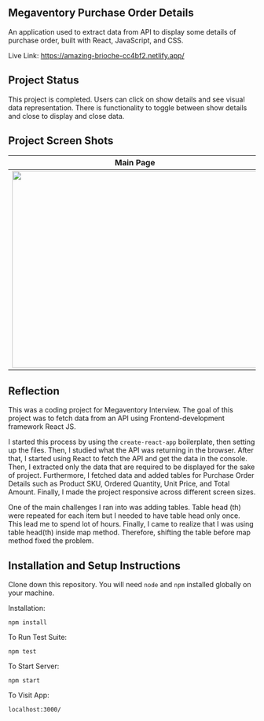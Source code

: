 ## Megaventory Purchase Order Details

An application used to extract data from API to display some details of purchase order, built with React, JavaScript, and CSS. <br/>

Live Link: https://amazing-brioche-cc4bf2.netlify.app/

## Project Status

This project is completed. Users can click on show details and see visual data representation. There is functionality to toggle between show details and close to display and close data.

## Project Screen Shots


Main Page             |  Show Details
:-------------------------:|:-------------------------:
<img src="https://user-images.githubusercontent.com/73479315/199710404-9e911445-ad2e-422e-bf1e-b7c30301727f.PNG" width="500" height="400" />  |  <img src="https://user-images.githubusercontent.com/73479315/199712630-daf6e8a0-048c-429d-94d5-ffe7aab66e57.PNG" width="500" height="400" /> 

## Reflection

This was a coding project for Megaventory Interview. The goal of this project was to fetch data from an API using Frontend-development framework React JS.

I started this process by using the `create-react-app` boilerplate, then setting up the files. Then, I studied what the API was returning in the browser. After that, I started using React to fetch the API and get the data in the console. Then, I extracted only the data that are required to be displayed for the sake of project. Furthermore, I fetched data and added tables for Purchase Order Details such as Product SKU, Ordered Quantity, Unit Price, and Total Amount. Finally, I made the project responsive across different screen sizes.  

One of the main challenges I ran into was adding tables. Table head (th) were repeated for each item but I needed to have table head only once. This lead me to spend lot of hours. Finally, I came to realize that I was using table head(th) inside map method. Therefore, shifting the table before map method fixed the problem.

## Installation and Setup Instructions  

Clone down this repository. You will need `node` and `npm` installed globally on your machine.  

Installation:

`npm install`  

To Run Test Suite:  

`npm test`  

To Start Server:

`npm start`  

To Visit App:

`localhost:3000/`  
